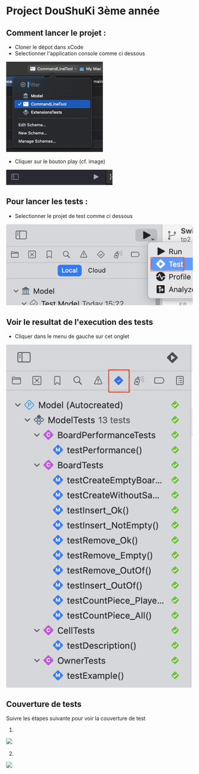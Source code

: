 # Project DouShuKi 3ème année

## Comment lancer le projet :

- Cloner le dépot dans xCode
- Selectionner l'application console comme ci dessous

<img src="./Image/SelectProject.png" height="auto" width="auto"/>

- Cliquer sur le bouton play (cf. image)

<img src="./Image/PlayButton.png" height="auto" width="auto"/>

## Pour lancer les tests :

- Selectionner le projet de test comme ci dessous

<img src="./Image/RunTest.png" height="auto" width="auto"/>


## Voir le resultat de l'execution des tests

- Cliquer dans le menu de gauche sur cet onglet

<img src="./Image/ResultTest.png" height="auto" width="auto"/>

## Couverture de tests

Suivre les étapes suivante pour voir la couverture de test

1)

<img src="./Image/CodeCoverage1.png" height="auto" width="auto"/>

2)

<img src="./Image/CodeCoverage2.png" height="auto" width="auto"/>
